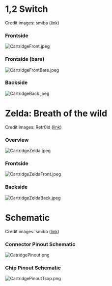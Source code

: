 # 1,2 Switch

Credit images: smiba
([link](http://gbatemp.net/threads/switch-cartridge-reverse-engineering.464580/))

### Frontside

![CartridgeFront.jpeg](CartridgeFront.jpeg "CartridgeFront.jpeg")

### Frontside (bare)

![CartridgeFrontBare.jpeg](CartridgeFrontBare.jpeg
"CartridgeFrontBare.jpeg")

### Backside

![CartridgeBack.jpeg](CartridgeBack.jpeg "CartridgeBack.jpeg")

# Zelda: Breath of the wild

Credit images: Retr0id
([link](http://gbatemp.net/threads/switch-cartridge-reverse-engineering.464580/))

### Overview

![CartridgeZelda.jpeg](CartridgeZelda.jpeg "CartridgeZelda.jpeg")

### Frontside

![CartridgeZeldaFront.jpeg](CartridgeZeldaFront.jpeg
"CartridgeZeldaFront.jpeg")

### Backside

![CartridgeZeldaBack.jpeg](CartridgeZeldaBack.jpeg
"CartridgeZeldaBack.jpeg")

# Schematic

Credit images: smiba
([link](http://gbatemp.net/threads/switch-cartridge-reverse-engineering.464580/))

### Connector Pinout Schematic

![CatridgePinout.png](CatridgePinout.png "CatridgePinout.png")

### Chip Pinout Schematic

![CartridgePinoutTsop.png](CartridgePinoutTsop.png
"CartridgePinoutTsop.png")
